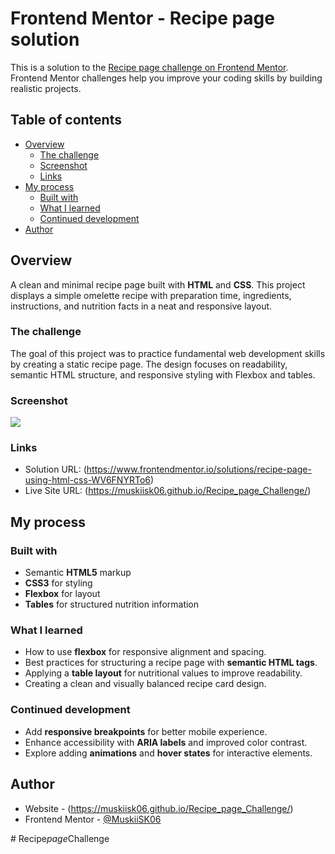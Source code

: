 # Frontend Mentor - Recipe page solution

This is a solution to the [Recipe page challenge on Frontend Mentor](https://www.frontendmentor.io/challenges/recipe-page-KiTsR8QQKm). Frontend Mentor challenges help you improve your coding skills by building realistic projects. 

## Table of contents

- [Overview](#overview)
  - [The challenge](#the-challenge)
  - [Screenshot](#screenshot)
  - [Links](#links)
- [My process](#my-process)
  - [Built with](#built-with)
  - [What I learned](#what-i-learned)
  - [Continued development](#continued-development)
- [Author](#author)


## Overview

A clean and minimal recipe page built with **HTML** and **CSS**. This project displays a simple omelette recipe with preparation time, ingredients, instructions, and nutrition facts in a neat and responsive layout.

### The challenge

The goal of this project was to practice fundamental web development skills by creating a static recipe page. The design focuses on readability, semantic HTML structure, and responsive styling with Flexbox and tables.


### Screenshot

![](./design)


### Links

- Solution URL: (https://www.frontendmentor.io/solutions/recipe-page-using-html-css-WV6FNYRTo6)
- Live Site URL: (https://muskiisk06.github.io/Recipe_page_Challenge/)

## My process

### Built with

- Semantic **HTML5** markup  
- **CSS3** for styling  
- **Flexbox** for layout  
- **Tables** for structured nutrition information 


### What I learned

- How to use **flexbox** for responsive alignment and spacing.  
- Best practices for structuring a recipe page with **semantic HTML tags**.  
- Applying a **table layout** for nutritional values to improve readability.  
- Creating a clean and visually balanced recipe card design. 

### Continued development

- Add **responsive breakpoints** for better mobile experience.  
- Enhance accessibility with **ARIA labels** and improved color contrast.  
- Explore adding **animations** and **hover states** for interactive elements.

## Author

- Website - (https://muskiisk06.github.io/Recipe_page_Challenge/)
- Frontend Mentor - [@MuskiiSK06](https://www.frontendmentor.io/profile/MuskiiSK06)



#   R e c i p e _ p a g e _ C h a l l e n g e 
 
 